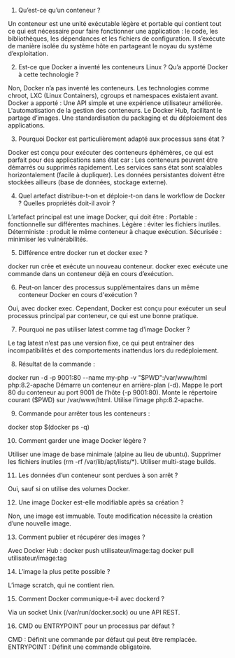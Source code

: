   1. Qu’est-ce qu’un conteneur ?

Un conteneur est une unité exécutable légère et portable qui contient tout ce qui est nécessaire pour faire fonctionner une application : le code, les bibliothèques, les dépendances et les fichiers de configuration. Il s’exécute de manière isolée du système hôte en partageant le noyau du système d’exploitation.

  2. Est-ce que Docker a inventé les conteneurs Linux ? Qu’a apporté Docker à cette technologie ?

Non, Docker n’a pas inventé les conteneurs. Les technologies comme chroot, LXC (Linux Containers), cgroups et namespaces existaient avant. Docker a apporté :
Une API simple et une expérience utilisateur améliorée.
L'automatisation de la gestion des conteneurs.
Le Docker Hub, facilitant le partage d’images.
Une standardisation du packaging et du déploiement des applications.

  3. Pourquoi Docker est particulièrement adapté aux processus sans état ?

Docker est conçu pour exécuter des conteneurs éphémères, ce qui est parfait pour des applications sans état car :
Les conteneurs peuvent être démarrés ou supprimés rapidement.
Les services sans état sont scalables horizontalement (facile à dupliquer).
Les données persistantes doivent être stockées ailleurs (base de données, stockage externe).

  4. Quel artefact distribue-t-on et déploie-t-on dans le workflow de Docker ? Quelles propriétés doit-il avoir ?

L’artefact principal est une image Docker, qui doit être :
Portable : fonctionnelle sur différentes machines.
Légère : éviter les fichiers inutiles.
Déterministe : produit le même conteneur à chaque exécution.
Sécurisée : minimiser les vulnérabilités.

  5. Différence entre docker run et docker exec ?

docker run crée et exécute un nouveau conteneur.
docker exec exécute une commande dans un conteneur déjà en cours d’exécution.

  6. Peut-on lancer des processus supplémentaires dans un même conteneur Docker en cours d'exécution ?

Oui, avec docker exec. Cependant, Docker est conçu pour exécuter un seul processus principal par conteneur, ce qui est une bonne pratique.

  7. Pourquoi ne pas utiliser latest comme tag d'image Docker ?

Le tag latest n’est pas une version fixe, ce qui peut entraîner des incompatibilités et des comportements inattendus lors du redéploiement.

  8. Résultat de la commande :

docker run -d -p 9001:80 --name my-php -v "$PWD":/var/www/html php:8.2-apache
Démarre un conteneur en arrière-plan (-d).
Mappe le port 80 du conteneur au port 9001 de l’hôte (-p 9001:80).
Monte le répertoire courant ($PWD) sur /var/www/html.
Utilise l’image php:8.2-apache.

  9. Commande pour arrêter tous les conteneurs :

docker stop $(docker ps -q)

  10. Comment garder une image Docker légère ?

Utiliser une image de base minimale (alpine au lieu de ubuntu).
Supprimer les fichiers inutiles (rm -rf /var/lib/apt/lists/*).
Utiliser multi-stage builds.

  11. Les données d’un conteneur sont perdues à son arrêt ?

Oui, sauf si on utilise des volumes Docker.

  12. Une image Docker est-elle modifiable après sa création ?

Non, une image est immuable. Toute modification nécessite la création d’une nouvelle image.

  13. Comment publier et récupérer des images ?

Avec Docker Hub :
docker push utilisateur/image:tag
docker pull utilisateur/image:tag

  14. L’image la plus petite possible ?

L’image scratch, qui ne contient rien.

  15. Comment Docker communique-t-il avec dockerd ?

Via un socket Unix (/var/run/docker.sock) ou une API REST.

  16. CMD ou ENTRYPOINT pour un processus par défaut ?

CMD : Définit une commande par défaut qui peut être remplacée.
ENTRYPOINT : Définit une commande obligatoire.



